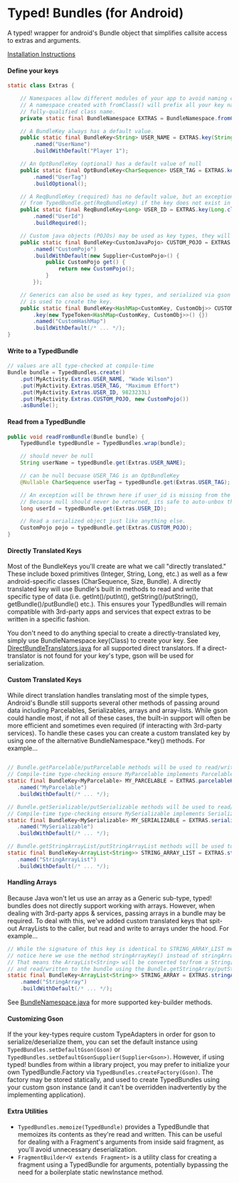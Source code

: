 # Typed! Bundles (for Android)
A typed! wrapper for android's Bundle object that simplifies callsite access to extras and arguments.

[Installation Instructions](README.md)

#### Define your keys
```java
static class Extras {

    // Namespaces allow different modules of your app to avoid naming collisions.
    // A namespace created with fromClass() will prefix all your key names with the
    // fully-qualified class name.
    private static final BundleNamespace EXTRAS = BundleNamespace.fromClass(Extras.class);

    // A BundleKey always has a default value.
    public static final BundleKey<String> USER_NAME = EXTRAS.key(String.class)
        .named("UserName")
        .buildWithDefault("Player 1");

    // An OptBundleKey (optional) has a default value of null
    public static final OptBundleKey<CharSequence> USER_TAG = EXTRAS.key(CharSequence.class)
        .named("UserTag")
        .buildOptional();

    // A ReqBundleKey (required) has no default value, but an exception will be thrown
    // from TypedBundle.get(ReqBundleKey) if the key does not exist in the bundle
    public static final ReqBundleKey<Long> USER_ID = EXTRAS.key(Long.class)
        .named("UserId")
        .buildRequired();

    // Custom java objects (POJOs) may be used as key types, they will be serialized via gson
    public static final BundleKey<CustomJavaPojo> CUSTOM_POJO = EXTRAS.key(CustomJavaPojo.class)
        .named("CustomPojo")
        .buildWithDefault(new Supplier<CustomPojo>() {
            public CustomPojo get() {
                return new CustomPojo();
            }
        });

    // Generics can also be used as key types, and serialized via gson if a TypeToken
    // is used to create the key.
    public static final BundleKey<HashMap<CustomKey, CustomObj>> CUSTOM_HASHMAP = EXTRAS
        .key(new TypeToken<HashMap<CustomKey, CustomObj>>() {})
        .named("CustomHashMap")
        .buildWithDefault(/* ... */);
}
```

#### Write to a TypedBundle
```java
// values are all type-checked at compile-time
Bundle bundle = TypedBundles.create()
    .put(MyActivity.Extras.USER_NAME, "Wade Wilson")
    .put(MyActivity.Extras.USER_TAG, "Maximum Effort")
    .put(MyActivity.Extras.USER_ID, 9823233L)
    .put(MyActivity.Extras.CUSTOM_POJO, new CustomPojo())
    .asBundle();
```

#### Read from a TypedBundle
```java
public void readFromBundle(Bundle bundle) {
    TypedBundle typedBundle = TypedBundles.wrap(bundle);

    // should never be null
    String userName = typedBundle.get(Extras.USER_NAME);

    // can be null becuase USER_TAG is an OptBundleKey
    @Nullable CharSequence userTag = typedBundle.get(Extras.USER_TAG);

    // An exception will be thrown here if user_id is missing from the bundle.
    // Because null should never be returned, its safe to auto-unbox the returned Long.
    long userId = typedBundle.get(Extras.USER_ID);

    // Read a serialized object just like anything else.
    CustomPojo pojo = typedBundle.get(Extras.CUSTOM_POJO);
}
```

#### Directly Translated Keys
Most of the BundleKeys you'll create are what we call "directly translated." These include boxed primitives (Integer, String, Long, etc.) as well as a few android-specific classes (CharSequence, Size, Bundle). A directly translated key will use Bundle's built in methods to read and write that specific type of data (i.e. getInt()/putInt(), getString()/putString(), getBundle()/putBundle() etc.). This ensures your TypedBundles will remain compatible with 3rd-party apps and services that expect extras to be written in a specific fashion.

You don't need to do anything special to create a directly-translated key, simply use BundleNamespace.key(Class) to create your key. See [DirectBundleTranslators.java](src/main/java/com/episode6/hackit/typed/bundles/DirectBundleTranslators.java) for all supported direct translators. If a direct-translator is not found for your key's type, gson will be used for serialization.

#### Custom Translated Keys
While direct translation handles translating most of the simple types, Android's Bundle still supports several other methods of passing around data including Parcelables, Serializables, arrays and array-lists. While gson could handle most, if not all of these cases, the built-in support will often be more efficient and sometimes even required (if interacting with 3rd-party services). To handle these cases you can create a custom translated key by using one of the alternative BundleNamespace.*key() methods. For example...
 ```java

// Bundle.getParcelable/putParcelable methods will be used to read/write these objects
// Compile-time type-checking ensure MyParcelable implements Parcelable.
static final BundleKey<MyParcelable> MY_PARCELABLE = EXTRAS.parcelableKey(MyParcelable.class)
    .named("MyParcelable")
    .buildWithDefault(/* ... */);

// Bundle.getSerializable/putSerializable methods will be used to read/write these objects
// Compile-time type-checking ensure MySerializable implements Serializable.
static final BundleKey<MySerializable> MY_SERIALIZABLE = EXTRAS.serializableKey(MySerializable.class)
    .named("MySerializable")
    .buildWithDefault(/* ... */);

// Bundle.getStringArrayList/putStringArrayList methods will be used to read/write these objects.
static final BundleKey<ArrayList<String>> STRING_ARRAY_LIST = EXTRAS.stringArrayListKey()
    .named("StringArrayList")
    .buildWithDefault(/* ... */);
 ```

#### Handling Arrays
Because Java won't let us use an array as a Generic sub-type, typed! bundles does not directly support working with arrays. However, when dealing with 3rd-party apps & services, passing arrays in a bundle may be required. To deal with this, we've added custom translated keys that spit-out ArrayLists to the caller, but read and write to arrays under the hood. For example...
```java
// While the signature of this key is identical to STRING_ARRAY_LIST mentioned above,
// notice here we use the method stringArrayKey() instead of stringArrayListKey().
// That means the ArrayList<String> will be converted to/from a String[] array
// and read/written to the bundle using the Bundle.getStringArray/putStringArray methods.
static final BundleKey<ArrayList<String>> STRING_ARRAY = EXTRAS.stringArrayKey()
    .named("StringArray")
    .buildWithDefault(/* ... */);
```

See [BundleNamespace.java](src/main/java/com/episode6/hackit/typed/bundles/BundleNamespace.java) for more supported key-builder methods.

#### Customizing Gson
If the your key-types require custom TypeAdapters in order for gson to serialize/deserialize them, you can set the default instance using `TypedBundles.setDefaultGson(Gson)` or `TypedBundles.setDefaultGsonSupplier(Supplier<Gson>)`. However, if using typed! bundles from within a library project, you may prefer to initialize your own TypedBundle.Factory via `TypedBundles.createFactory(Gson)`. The factory may be stored statically, and used to create TypedBundles using your custom gson instance (and it can't be overridden inadvertently by the implementing application).

#### Extra Utilities
- `TypedBundles.memoize(TypedBundle)` provides a TypedBundle that memoizes its contents as they're read and written. This can be useful for dealing with a Fragment's arguments from inside said fragment, as you'll avoid unnecessary deserialization.
- `FragmentBuilder<V extends Fragment>` is a utility class for creating a fragment using a TypedBundle for arguments, potentially bypassing the need for a boilerplate static newInstance method.
